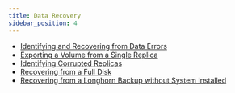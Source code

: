 ```yaml
---
title: Data Recovery
sidebar_position: 4
---
```


<head>
  <link rel="canonical" href="https://main--longhornio-docusaurus.netlify.app/index"/>
</head>

* [Identifying and Recovering from Data Errors](./data-error)
* [Exporting a Volume from a Single Replica](./export-from-replica)
* [Identifying Corrupted Replicas](./corrupted-replica)
* [Recovering from a Full Disk](./full-disk)
* [Recovering from a Longhorn Backup without System Installed](./recover-without-system)
